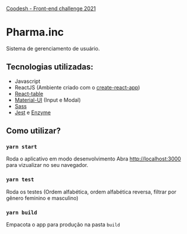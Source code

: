 [Coodesh - Front-end challenge 2021](https://lab.coodesh.com/public-challenges/front-end-challenge-2021)

# Pharma.inc
  Sistema de gerenciamento de usuário.
## Tecnologias utilizadas:
  - Javascript
  - ReactJS (Ambiente criado com o [create-react-app](https://github.com/facebook/create-react-app))
  - [React-table](https://react-table.tanstack.com/)
  - [Material-UI](https://material-ui.com/pt/) (Input e Modal)
  - [Sass](https://sass-lang.com/)
  - [Jest](https://jestjs.io/pt-BR/) e [Enzyme](https://github.com/enzymejs/enzyme)

## Como utilizar?

### `yarn start`

Roda o aplicativo em modo desenvolvimento
Abra [http://localhost:3000](http://localhost:3000) para vizualizar no seu navegador.

### `yarn test`

Roda os testes (Ordem alfabética, ordem alfabética reversa, filtrar por gênero feminino e masculino)

### `yarn build`

Empacota o app para produção na pasta `build`

